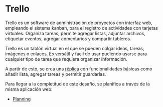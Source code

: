 # Trello

Trello es un software de administración de proyectos con interfaz web, empleando el sistema kanban, para el registro de actividades con tarjetas virtuales. Organiza tareas, permite agregar listas, adjuntar archivos, etiquetar eventos, agregar comentarios y compartir tableros.

Trello es un tablón virtual en el que se pueden colgar ideas, tareas, imágenes o enlaces. Es versátil y fácil de usar pudiendo usarse para cualquier tipo de tarea que requiera organizar información.

A partir de esto, se crea una [réplica](https://tjarataibo.github.io/Trello/index.html) con funcionalidades básicas como añadir lista, agregar tareas y permitir guardarlas.

Para llegar a la completitud de este desafío, se planifica a través de la misma aplicación web:

* [Planning](https://trello.com/b/3485qaEn/trello)
